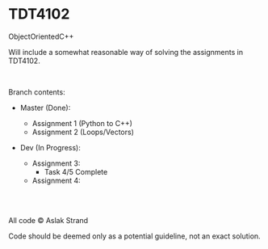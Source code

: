 # TDT4102
ObjectOrientedC++

Will include a somewhat reasonable way of solving the assignments in TDT4102.

<br>

Branch contents:
- Master (Done):
  - Assignment 1 (Python to C++)
  - Assignment 2 (Loops/Vectors)

- Dev (In Progress):
  - Assignment 3:
    - Task 4/5 Complete
  - Assignment 4:
  
<br><br>

All code © Aslak Strand

Code should be deemed only as a potential guideline, not an exact solution.
